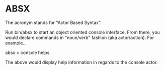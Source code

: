 # ABSX

The acronym stands for "Actor Based Syntax".

Run bin/absx to start an object oriented console interface. From there, you would declare commands in "noun/verb" fashion (aka actor/action). For example...

  absx > console helps

The above would display help information in regards to the console actor.

